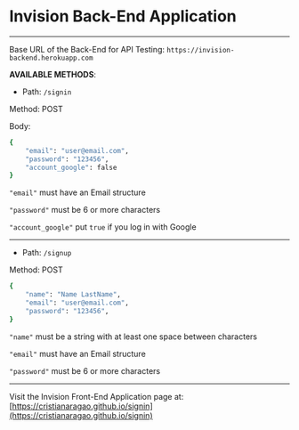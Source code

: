 # Invision Back-End Application

<hr/>

Base URL of the Back-End for API Testing: `https://invision-backend.herokuapp.com`

**AVAILABLE METHODS**:

* Path: `/signin`

Method: POST

Body:
```Bash
{
    "email": "user@email.com",
    "password": "123456",
    "account_google": false
}
```

`"email"` must have an Email structure

`"password"` must be 6 or more characters

`"account_google"` put `true` if you log in with Google

<hr/>

* Path: `/signup`

Method: POST

```Bash
{   
    "name": "Name LastName",
    "email": "user@email.com",
    "password": "123456",
}
```

`"name"` must be a string with at least one space between characters

`"email"` must have an Email structure

`"password"` must be 6 or more characters

<hr/>

Visit the Invision Front-End Application page at: [https://cristianaragao.github.io/signin](https://cristianaragao.github.io/signin)
